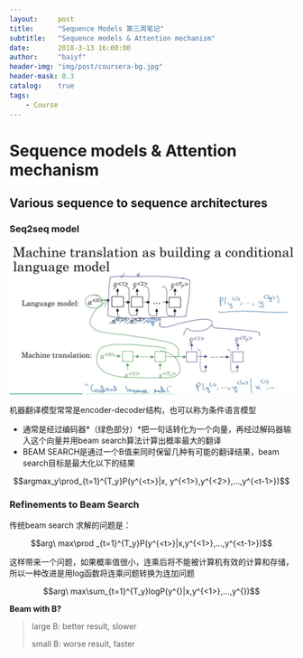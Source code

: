 ```yaml
---
layout:     post
title:      "Sequence Models 第三周笔记"
subtitle:   "Sequence models & Attention mechanism"
date:       2018-3-13 16:00:00
author:     "baiyf"
header-img: "img/post/coursera-bg.jpg"
header-mask: 0.3
catalog:    true
tags:
    - Course
---
```

# Sequence models & Attention mechanism

## Various sequence to sequence architectures

### Seq2seq model

![seq2seq model](/img/post/seq2seq_model.jpg)

机器翻译模型常常是encoder-decoder结构，也可以称为条件语言模型

* 通常是经过编码器*（绿色部分）*把一句话转化为一个向量，再经过解码器输入这个向量并用beam search算法计算出概率最大的翻译
* BEAM SEARCH是通过一个B值来同时保留几种有可能的翻译结果，beam search目标是最大化以下的结果

$$argmax_y\prod_{t=1}^{T_y}P(y^{<t>}|x, y^{<1>},y^{<2>},...,y^{<t-1>})$$



### Refinements to Beam Search

传统beam search 求解的问题是：

$$arg\ max\prod _{t=1}^{T_y}P(y^{<t>}|x,y^{<1>},...,y^{<t-1>})$$

这样带来一个问题，如果概率值很小，连乘后将不能被计算机有效的计算和存储，所以一种改进是用log函数将连乘问题转换为连加问题

$$arg\ max\sum_{t=1}^{T_y}logP(y^{}|x,y^{<1>},...,y^{})$$

**Beam with B?**

> large B: better result, slower
>
> small B: worse result, faster

